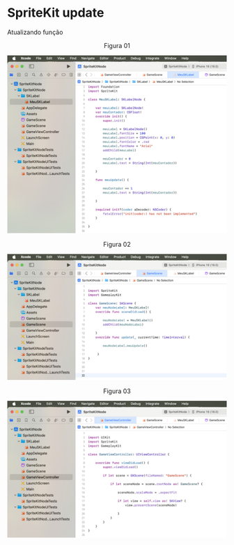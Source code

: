 # SpriteKit update

Atualizando função

<div align="center">
Figura 01
</div>

![](Imagens/SpriteNode-Update-Img01.png)

<div align="center">
Figura 02
</div>

![](Imagens/SpriteNode-Update-Img02.png)

<div align="center">
Figura 03
</div>

![](Imagens/SpriteNode-Update-Img03.png)
